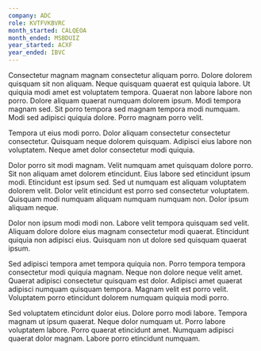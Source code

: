 ```yaml
---
company: ADC
role: KVTFVKBVRC
month_started: CALQEOA
month_ended: MSBDUIZ
year_started: ACXF
year_ended: IBVC
---
```


Consectetur magnam magnam consectetur aliquam porro. Dolore dolorem quisquam sit non aliquam. Neque quisquam quaerat est quiquia labore. Ut quiquia modi amet est voluptatem tempora. Quaerat non labore labore non porro. Dolore aliquam quaerat numquam dolorem ipsum. Modi tempora magnam sed. Sit porro tempora sed magnam tempora modi numquam. Modi sed adipisci quiquia dolore. Porro magnam porro velit.

Tempora ut eius modi porro. Dolor aliquam consectetur consectetur consectetur. Quisquam neque dolorem quisquam. Adipisci eius labore non voluptatem. Neque amet dolor consectetur modi quiquia.

Dolor porro sit modi magnam. Velit numquam amet quisquam dolore porro. Sit non aliquam amet dolorem etincidunt. Eius labore sed etincidunt ipsum modi. Etincidunt est ipsum sed. Sed ut numquam est aliquam voluptatem dolorem velit. Dolor velit etincidunt est porro sed consectetur voluptatem. Quisquam modi numquam aliquam numquam numquam non. Dolor ipsum aliquam neque.

Dolor non ipsum modi modi non. Labore velit tempora quisquam sed velit. Aliquam dolore dolore eius magnam consectetur modi quaerat. Etincidunt quiquia non adipisci eius. Quisquam non ut dolore sed quisquam quaerat ipsum.

Sed adipisci tempora amet tempora quiquia non. Porro tempora tempora consectetur modi quiquia magnam. Neque non dolore neque velit amet. Quaerat adipisci consectetur quisquam est dolor. Adipisci amet quaerat adipisci numquam quisquam tempora. Magnam velit est porro velit. Voluptatem porro etincidunt dolorem numquam quiquia modi porro.

Sed voluptatem etincidunt dolor eius. Dolore porro modi labore. Tempora magnam ut ipsum quaerat. Neque dolor numquam ut. Porro labore voluptatem labore. Porro quaerat etincidunt amet. Numquam adipisci quaerat dolor magnam. Labore porro etincidunt numquam.
    